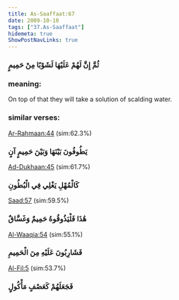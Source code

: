 ```yaml
---
title: As-Saaffaat:67
date: 2009-10-10
tags: ["37.As-Saaffaat"]
hidemeta: true 
ShowPostNavLinks: true 
---
```

### ثُمَّ إِنَّ لَهُمْ عَلَيْهَا لَشَوْبًا مِنْ حَمِيمٍ
### meaning: 
On top of that they will take a solution of scalding water.
### similar verses: 

[Ar-Rahmaan:44](/55/44) (sim:62.3%)

### يَطُوفُونَ بَيْنَهَا وَبَيْنَ حَمِيمٍ آنٍ

[Ad-Dukhaan:45](/44/45) (sim:61.7%)

### كَالْمُهْلِ يَغْلِي فِي الْبُطُونِ

[Saad:57](/38/57) (sim:59.5%)

### هَٰذَا فَلْيَذُوقُوهُ حَمِيمٌ وَغَسَّاقٌ

[Al-Waaqia:54](/56/54) (sim:55.1%)

### فَشَارِبُونَ عَلَيْهِ مِنَ الْحَمِيمِ

[Al-Fil:5](/105/5) (sim:53.7%)

### فَجَعَلَهُمْ كَعَصْفٍ مَأْكُولٍ
